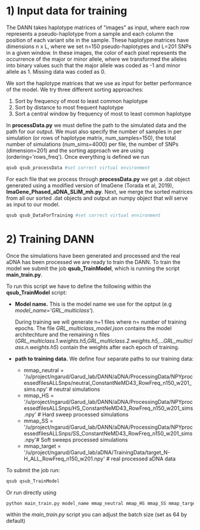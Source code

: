 # 1) Input data for training
The DANN takes haplotype matrices of "images" as input, where each row represents a pseudo-haplotype from a sample and 
each column the position of each variant site in the sample. These haplotype matrices have dimensions n x L, where we set n=150 
pseudo-haplotypes and L=201 SNPs in a given window. 
In these images, the color of each pixel represents the occurrence of the major or minor allele, where 
we transformed the alleles into binary values such that the major allele was coded as -1 and minor allele as 1. Missing data was coded as 0. 

We sort the haplotype matrices that we use as input for better performance of the model. We try three different sorting approaches:

1) Sort by frequency of most to least common haplotype
2) Sort by distance to most frequent haplotype
3) Sort a central window by frequency of most to least common haplotype

In **processData.py** we must define the path to the simulated data and the path for our output. We must also specify the number of samples in per simulation (or rows of haplotype matrix, num_samples=150), the total number of simulations (num_sims=4000) per file, the number of SNPs (dimension=201) and the sorting approach we are using (ordering='rows_freq'). Once everything is defined we run 

```bash
qsub qsub_processData #set correct virtual environment
```
For each file that we process through **processData.py**  we get a .dat object generated using a modified version of ImaGene (Torada et al, 2019), **ImaGene_Phased_aDNA_SLiM_mh.py**. Next, we merge the sorted matrices from all our sorted .dat objects and output an numpy object that will serve as input to our model.

```bash
qsub qsub_DataForTraining #set correct virtual environment
```

# 2) Training DANN

Once the simulations have been generated and processed and the real aDNA has been processed we are ready to train the DANN.
To train the model we submit the job **qsub_TrainModel**, which is running the script **main_train.py**.

To run this script we have to define the following within the **qsub_TrainModel** script:
* **Model name.** This is the model name we use for the optput (e.g _model_name='GRL_multiclass'_).

  During training we will generate n+1 files where n= number of training epochs. The file _GRL_multiclass_model.json_ contains the model architechture and the remaining n files (_GRL_multiclass.1.weights.h5,GRL_multiclass.2.weights.h5,...GRL_multiclass.n.weights.h5_) contain the weights after each epoch of training.
* **path to training data.** We define four separate paths to our training data:
  - mmap_neutral = '/u/project/ngarud/Garud_lab/DANN/aDNA/ProcessingData/NPYprocessedfilesALLSnps/neutral_ConstantNeMD43_RowFreq_n150_w201_sims.npy' # neutral simulations
  - mmap_HS = '/u/project/ngarud/Garud_lab/DANN/aDNA/ProcessingData/NPYprocessedfilesALLSnps/HS_ConstantNeMD43_RowFreq_n150_w201_sims.npy' # Hard sweep processed simulations
  - mmap_SS = '/u/project/ngarud/Garud_lab/DANN/aDNA/ProcessingData/NPYprocessedfilesALLSnps/SS_ConstantNeMD43_RowFreq_n150_w201_sims.npy'# Soft sweeps processed simulations
  - mmap_target = '/u/project/ngarud/Garud_lab/aDNA/TrainingData/target_N-H_ALL_RowFreq_n150_w201.npy' # real processed aDNA data

To submit the job run: 
```bash
qsub qsub_TrainModel
```
Or run directly using

```bash
python main_train.py model_name mmap_neutral mmap_HS mmap_SS mmap_target
```

  within the _main_train.py_ script you can adjust the batch size (set as 64 by default)

